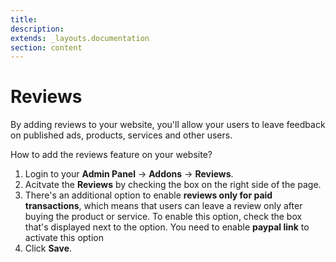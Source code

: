 ```yaml
---
title:
description:
extends: _layouts.documentation
section: content
---
```


# Reviews

By adding reviews to your website, you'll allow your users to leave feedback on published ads, products, services and other users.

How to add the reviews feature on your website?
1. Login to your **Admin Panel** -> **Addons** -> **Reviews**.
2.  Acitvate the **Reviews** by checking the box on the right side of the page. 
3. There's an additional option to enable **reviews only for paid transactions**, which means that users can leave a review only after buying the product or service. To enable this option, check the box that's displayed next to the option. You need to enable **paypal link** to activate this option
4. Click **Save**.
